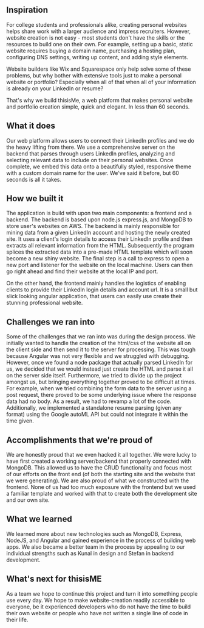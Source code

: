 
## Inspiration
For college students and professionals alike, creating personal websites helps share work with a larger audience and impress recruiters. 
However, website creation is not easy - most students don't have the skills or the resources to build one on their own. 
For example, setting up a basic, static website requires buying a domain name, purchasing a hosting plan, configuring DNS settings, writing up content, and adding style elements.

Website builders like Wix and Squarespace only help solve some of these problems, but why bother with extensive tools just to make a personal website or portfolio? 
Especially when all of that when all of your information is already on your LinkedIn or resume?

That's why we build thisisMe, a web platform that makes personal website and portfolio creation simple, quick and elegant. In less than 60 seconds.

## What it does
Our web platform allows users to connect their LinkedIn profiles and we do the heavy lifting from there. We use a comprehensive server on the backend that parses through users LinkedIn profiles, analyzing and selecting relevant data to include on their personal websites. Once complete, we embed this data onto a beautifully styled, responsive theme with a custom domain name for the user. We've said it before, but 60 seconds is all it takes.

## How we built it
The application is build with upon two main components: a frontend and a backend. The backend is based upon node.js express.js, and MongoDB to store user's websites on AWS. 
The backend is mainly responsible for mining data from a given LinkedIn account and hosting the newly created site. It uses a client's login details to access their LinkedIn profile and then extracts all relevant information from the HTML. 
Subsequently the program splices the extracted data into a pre-made HTML template which will soon become a new shiny website. The final step is a call to express to open a new port and listener for the website on the local machine. Users can then go right ahead and find their website at the local IP and port.

On the other hand, the frontend mainly handles the logistics of enabling clients to provide their LinkedIn login details and account url. It is a small but slick looking angular application, that users can easily use create their stunning professional website.

## Challenges we ran into
Some of the challenges that we ran into was during the design process. We initially wanted to handle the creation of the html/css of the website all on the client side and then send it to the server for processing. This was tough because Angular was not very flexible and we struggled with debugging. However, once we found a node package that actually parsed LinkedIn for us, we decided that we would instead just create the HTML and parse it all on the server side itself. Furthermore, we tried to divide up the project amongst us, but bringing everything together proved to be difficult at times. For example, when we tried combining the form data to the server using a post request, there proved to be some underlying issue where the response data had no body. As a result, we had to revamp a lot of the code. Additionally, we implemented a standalone resume parsing (given any format) using the Google autoML API but could not integrate it within the time given.

## Accomplishments that we're proud of
We are honestly proud that we even hacked it all together. We were lucky to have first created a working server/backend that properly connected with MongoDB. This allowed us to have the CRUD functionality and focus most of our efforts on the front end (of both the starting site and the website that we were generating). We are also proud of what we constructed with the frontend. None of us had too much exposure with the frontend but we used a familiar template and worked with that to create both the development site and our own site.

## What we learned
We learned more about new technologies such as MongoDB, Express, NodeJS, and Angular and gained experience in the process of building web apps. We also became a better team in the process by appealing to our individual strengths such as Kunal in design and Stefan in backend development.

## What's next for thisisME
As a team we hope to continue this project and turn it into something people use every day. We hope to make website-creation readily accessible to everyone, be it experienced developers who do not have the time to build their own website or people who have not written a single line of code in their life.

